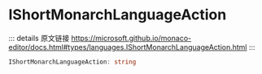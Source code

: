 # IShortMonarchLanguageAction
        
::: details 原文链接
https://microsoft.github.io/monaco-editor/docs.html#types/languages.IShortMonarchLanguageAction.html
:::

```ts
IShortMonarchLanguageAction: string
```